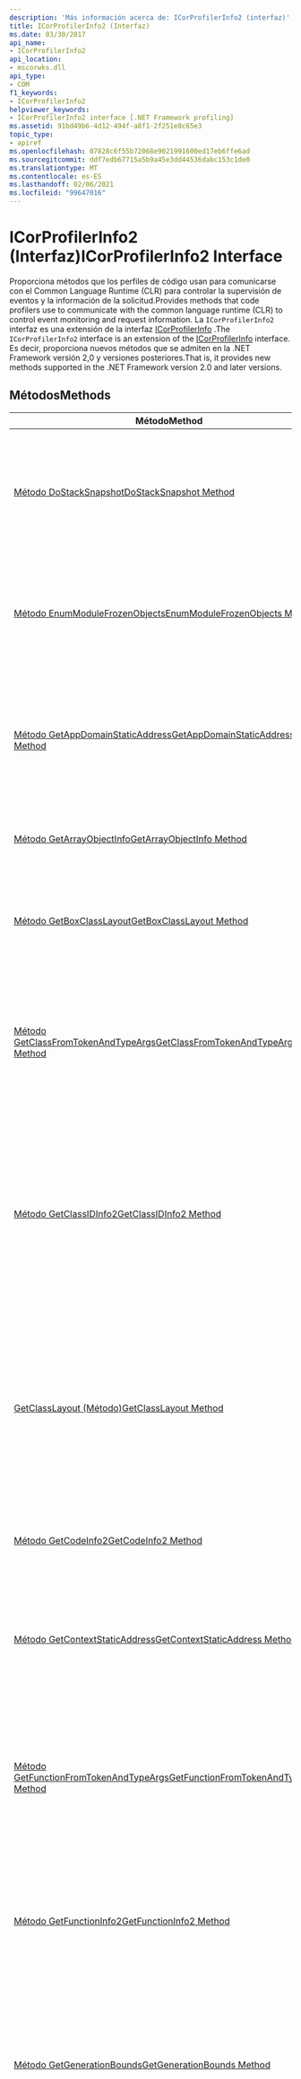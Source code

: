```yaml
---
description: 'Más información acerca de: ICorProfilerInfo2 (interfaz)'
title: ICorProfilerInfo2 (Interfaz)
ms.date: 03/30/2017
api_name:
- ICorProfilerInfo2
api_location:
- mscorwks.dll
api_type:
- COM
f1_keywords:
- ICorProfilerInfo2
helpviewer_keywords:
- ICorProfilerInfo2 interface [.NET Framework profiling]
ms.assetid: 91bd49b6-4d12-494f-a8f1-2f251e8c65e3
topic_type:
- apiref
ms.openlocfilehash: 07828c6f55b72068e9021991600ed17eb6ffe6ad
ms.sourcegitcommit: ddf7edb67715a5b9a45e3dd44536dabc153c1de0
ms.translationtype: MT
ms.contentlocale: es-ES
ms.lasthandoff: 02/06/2021
ms.locfileid: "99647016"
---
```

# <a name="icorprofilerinfo2-interface"></a><span data-ttu-id="b1c75-103">ICorProfilerInfo2 (Interfaz)</span><span class="sxs-lookup"><span data-stu-id="b1c75-103">ICorProfilerInfo2 Interface</span></span>

<span data-ttu-id="b1c75-104">Proporciona métodos que los perfiles de código usan para comunicarse con el Common Language Runtime (CLR) para controlar la supervisión de eventos y la información de la solicitud.</span><span class="sxs-lookup"><span data-stu-id="b1c75-104">Provides methods that code profilers use to communicate with the common language runtime (CLR) to control event monitoring and request information.</span></span> <span data-ttu-id="b1c75-105">La `ICorProfilerInfo2` interfaz es una extensión de la interfaz [ICorProfilerInfo](icorprofilerinfo-interface.md) .</span><span class="sxs-lookup"><span data-stu-id="b1c75-105">The `ICorProfilerInfo2` interface is an extension of the [ICorProfilerInfo](icorprofilerinfo-interface.md) interface.</span></span> <span data-ttu-id="b1c75-106">Es decir, proporciona nuevos métodos que se admiten en la .NET Framework versión 2,0 y versiones posteriores.</span><span class="sxs-lookup"><span data-stu-id="b1c75-106">That is, it provides new methods supported in the .NET Framework version 2.0 and later versions.</span></span>  
  
## <a name="methods"></a><span data-ttu-id="b1c75-107">Métodos</span><span class="sxs-lookup"><span data-stu-id="b1c75-107">Methods</span></span>  
  
|<span data-ttu-id="b1c75-108">Método</span><span class="sxs-lookup"><span data-stu-id="b1c75-108">Method</span></span>|<span data-ttu-id="b1c75-109">Descripción</span><span class="sxs-lookup"><span data-stu-id="b1c75-109">Description</span></span>|  
|------------|-----------------|  
|[<span data-ttu-id="b1c75-110">Método DoStackSnapshot</span><span class="sxs-lookup"><span data-stu-id="b1c75-110">DoStackSnapshot Method</span></span>](icorprofilerinfo2-dostacksnapshot-method.md)|<span data-ttu-id="b1c75-111">Recorre la pila del subproceso especificado para informar de los marcos de llamadas administrados al generador de perfiles.</span><span class="sxs-lookup"><span data-stu-id="b1c75-111">Walks the stack of the specified thread to report managed call frames to the profiler.</span></span>|  
|[<span data-ttu-id="b1c75-112">Método EnumModuleFrozenObjects</span><span class="sxs-lookup"><span data-stu-id="b1c75-112">EnumModuleFrozenObjects Method</span></span>](icorprofilerinfo2-enummodulefrozenobjects-method.md)|<span data-ttu-id="b1c75-113">Obtiene un enumerador que permite la iteración sobre los objetos inmovilizados en el módulo especificado.</span><span class="sxs-lookup"><span data-stu-id="b1c75-113">Gets an enumerator that allows iteration over the frozen objects in the specified module.</span></span>|  
|[<span data-ttu-id="b1c75-114">Método GetAppDomainStaticAddress</span><span class="sxs-lookup"><span data-stu-id="b1c75-114">GetAppDomainStaticAddress Method</span></span>](icorprofilerinfo2-getappdomainstaticaddress-method.md)|<span data-ttu-id="b1c75-115">Obtiene la dirección del campo estático del dominio de aplicación especificado que está en el ámbito del dominio de aplicación especificado.</span><span class="sxs-lookup"><span data-stu-id="b1c75-115">Gets the address of the specified application domain-static field that is in the scope of the specified application domain.</span></span>|  
|[<span data-ttu-id="b1c75-116">Método GetArrayObjectInfo</span><span class="sxs-lookup"><span data-stu-id="b1c75-116">GetArrayObjectInfo Method</span></span>](icorprofilerinfo2-getarrayobjectinfo-method.md)|<span data-ttu-id="b1c75-117">Obtiene información detallada sobre un objeto de matriz.</span><span class="sxs-lookup"><span data-stu-id="b1c75-117">Gets detailed information about an array object.</span></span>|  
|[<span data-ttu-id="b1c75-118">Método GetBoxClassLayout</span><span class="sxs-lookup"><span data-stu-id="b1c75-118">GetBoxClassLayout Method</span></span>](icorprofilerinfo2-getboxclasslayout-method.md)|<span data-ttu-id="b1c75-119">Obtiene información sobre el diseño de clase para un tipo de valor especificado al que se aplica la conversión boxing.</span><span class="sxs-lookup"><span data-stu-id="b1c75-119">Gets information about the class layout for a specified value type that is boxed.</span></span>|  
|[<span data-ttu-id="b1c75-120">Método GetClassFromTokenAndTypeArgs</span><span class="sxs-lookup"><span data-stu-id="b1c75-120">GetClassFromTokenAndTypeArgs Method</span></span>](icorprofilerinfo2-getclassfromtokenandtypeargs-method.md)|<span data-ttu-id="b1c75-121">Obtiene el `ClassID` de un tipo mediante el token de metadatos especificado y los `ClassID` valores de cualquier argumento de tipo.</span><span class="sxs-lookup"><span data-stu-id="b1c75-121">Gets the `ClassID` of a type by using the specified metadata token and the `ClassID` values of any type arguments.</span></span>|  
|[<span data-ttu-id="b1c75-122">Método GetClassIDInfo2</span><span class="sxs-lookup"><span data-stu-id="b1c75-122">GetClassIDInfo2 Method</span></span>](icorprofilerinfo2-getclassidinfo2-method.md)|<span data-ttu-id="b1c75-123">Obtiene el módulo primario de la clase genérica especificada, el token de metadatos para la clase, el `ClassID` de su clase primaria y el `ClassID` para cada argumento de tipo, si está presente, de la clase.</span><span class="sxs-lookup"><span data-stu-id="b1c75-123">Gets the parent module of the specified generic class, the metadata token for the class, the `ClassID` of its parent class, and the `ClassID` for each type argument, if present, of the class.</span></span>|  
|[<span data-ttu-id="b1c75-124">GetClassLayout (Método)</span><span class="sxs-lookup"><span data-stu-id="b1c75-124">GetClassLayout Method</span></span>](icorprofilerinfo2-getclasslayout-method.md)|<span data-ttu-id="b1c75-125">Obtiene información sobre la distribución, en memoria, de los campos definidos por la clase especificada.</span><span class="sxs-lookup"><span data-stu-id="b1c75-125">Gets information about the layout, in memory, of the fields defined by the specified class.</span></span> <span data-ttu-id="b1c75-126">Es decir, este método obtiene los desplazamientos de los campos de la clase.</span><span class="sxs-lookup"><span data-stu-id="b1c75-126">That is, this method gets the offsets of the class's fields.</span></span>|  
|[<span data-ttu-id="b1c75-127">Método GetCodeInfo2</span><span class="sxs-lookup"><span data-stu-id="b1c75-127">GetCodeInfo2 Method</span></span>](icorprofilerinfo2-getcodeinfo2-method.md)|<span data-ttu-id="b1c75-128">Obtiene las extensiones del código nativo asociado al `FunctionID` especificado.</span><span class="sxs-lookup"><span data-stu-id="b1c75-128">Gets the extents of native code associated with the specified `FunctionID`.</span></span>|  
|[<span data-ttu-id="b1c75-129">Método GetContextStaticAddress</span><span class="sxs-lookup"><span data-stu-id="b1c75-129">GetContextStaticAddress Method</span></span>](icorprofilerinfo2-getcontextstaticaddress-method.md)|<span data-ttu-id="b1c75-130">Obtiene la dirección del campo estático de contexto especificado que está en el ámbito del contexto especificado.</span><span class="sxs-lookup"><span data-stu-id="b1c75-130">Gets the address of the specified context-static field that is in the scope of the specified context.</span></span>|  
|[<span data-ttu-id="b1c75-131">Método GetFunctionFromTokenAndTypeArgs</span><span class="sxs-lookup"><span data-stu-id="b1c75-131">GetFunctionFromTokenAndTypeArgs Method</span></span>](icorprofilerinfo2-getfunctionfromtokenandtypeargs-method.md)|<span data-ttu-id="b1c75-132">Obtiene el `FunctionID` de una función mediante el token de metadatos especificado, la clase contenedora y `ClassID` los valores de cualquier argumento de tipo.</span><span class="sxs-lookup"><span data-stu-id="b1c75-132">Gets the `FunctionID` of a function by using the specified metadata token, containing class, and `ClassID` values of any type arguments.</span></span>|  
|[<span data-ttu-id="b1c75-133">Método GetFunctionInfo2</span><span class="sxs-lookup"><span data-stu-id="b1c75-133">GetFunctionInfo2 Method</span></span>](icorprofilerinfo2-getfunctioninfo2-method.md)|<span data-ttu-id="b1c75-134">Obtiene la clase primaria, el token de metadatos y el `ClassID` de cada argumento de tipo, si está presente, de una función.</span><span class="sxs-lookup"><span data-stu-id="b1c75-134">Gets the parent class, the metadata token, and the `ClassID` of each type argument, if present, of a function.</span></span>|  
|[<span data-ttu-id="b1c75-135">Método GetGenerationBounds</span><span class="sxs-lookup"><span data-stu-id="b1c75-135">GetGenerationBounds Method</span></span>](icorprofilerinfo2-getgenerationbounds-method.md)|<span data-ttu-id="b1c75-136">Obtiene las regiones de memoria (los segmentos del montón) que componen las generaciones del montón de recolección de elementos no utilizados.</span><span class="sxs-lookup"><span data-stu-id="b1c75-136">Gets the memory regions (the segments of the heap) that make up the generations of the garbage-collected heap.</span></span>|  
|[<span data-ttu-id="b1c75-137">Método GetNotifiedExceptionClauseInfo</span><span class="sxs-lookup"><span data-stu-id="b1c75-137">GetNotifiedExceptionClauseInfo Method</span></span>](icorprofilerinfo2-getnotifiedexceptionclauseinfo-method.md)|<span data-ttu-id="b1c75-138">Obtiene la información de la dirección nativa y el marco de la cláusula de excepción ( `catch` / `finally` / `filter` ) que está a punto de ejecutarse o que se acaba de ejecutar.</span><span class="sxs-lookup"><span data-stu-id="b1c75-138">Gets the native address and frame information for the exception clause (`catch`/`finally`/`filter`) that is about to be run or has just been run.</span></span>|  
|[<span data-ttu-id="b1c75-139">Método GetObjectGeneration</span><span class="sxs-lookup"><span data-stu-id="b1c75-139">GetObjectGeneration Method</span></span>](icorprofilerinfo2-getobjectgeneration-method.md)|<span data-ttu-id="b1c75-140">Obtiene el segmento del montón que contiene el objeto especificado.</span><span class="sxs-lookup"><span data-stu-id="b1c75-140">Gets the segment of the heap that contains the specified object.</span></span>|  
|[<span data-ttu-id="b1c75-141">Método GetRVAStaticAddress</span><span class="sxs-lookup"><span data-stu-id="b1c75-141">GetRVAStaticAddress Method</span></span>](icorprofilerinfo2-getrvastaticaddress-method.md)|<span data-ttu-id="b1c75-142">Obtiene la dirección del campo estático de la dirección virtual relativa (RVA).</span><span class="sxs-lookup"><span data-stu-id="b1c75-142">Gets the address of the specified relative virtual address (RVA)-static field.</span></span>|  
|[<span data-ttu-id="b1c75-143">Método GetStaticFieldInfo</span><span class="sxs-lookup"><span data-stu-id="b1c75-143">GetStaticFieldInfo Method</span></span>](icorprofilerinfo2-getstaticfieldinfo-method.md)|<span data-ttu-id="b1c75-144">Obtiene el ámbito en el que el campo especificado es estático.</span><span class="sxs-lookup"><span data-stu-id="b1c75-144">Gets the scope in which the specified field is static.</span></span>|  
|[<span data-ttu-id="b1c75-145">Método GetStringLayout</span><span class="sxs-lookup"><span data-stu-id="b1c75-145">GetStringLayout Method</span></span>](icorprofilerinfo2-getstringlayout-method.md)|<span data-ttu-id="b1c75-146">Obtiene información sobre la distribución de un objeto de cadena.</span><span class="sxs-lookup"><span data-stu-id="b1c75-146">Gets information about the layout of a string object.</span></span>|  
|[<span data-ttu-id="b1c75-147">Método GetThreadAppDomain</span><span class="sxs-lookup"><span data-stu-id="b1c75-147">GetThreadAppDomain Method</span></span>](icorprofilerinfo2-getthreadappdomain-method.md)|<span data-ttu-id="b1c75-148">Obtiene el identificador del dominio de aplicación en el que el subproceso especificado está ejecutando código actualmente.</span><span class="sxs-lookup"><span data-stu-id="b1c75-148">Gets the ID of the application domain in which the specified thread is currently executing code.</span></span>|  
|[<span data-ttu-id="b1c75-149">Método GetThreadStaticAddress</span><span class="sxs-lookup"><span data-stu-id="b1c75-149">GetThreadStaticAddress Method</span></span>](icorprofilerinfo2-getthreadstaticaddress-method.md)|<span data-ttu-id="b1c75-150">Obtiene la dirección del campo estático de subproceso especificado que está en el ámbito del subproceso especificado.</span><span class="sxs-lookup"><span data-stu-id="b1c75-150">Gets the address of the specified thread-static field that is in the scope of the specified thread.</span></span>|  
|[<span data-ttu-id="b1c75-151">Método SetEnterLeaveFunctionHooks2</span><span class="sxs-lookup"><span data-stu-id="b1c75-151">SetEnterLeaveFunctionHooks2 Method</span></span>](icorprofilerinfo2-setenterleavefunctionhooks2-method.md)|<span data-ttu-id="b1c75-152">Especifica las funciones implementadas por el generador de perfiles a las que se llamará en los enlaces "Enter", "Leave" y "llamada" de las funciones administradas.</span><span class="sxs-lookup"><span data-stu-id="b1c75-152">Specifies profiler-implemented functions to be called on "enter", "leave", and "tailcall" hooks of managed functions.</span></span>|  
  
## <a name="remarks"></a><span data-ttu-id="b1c75-153">Observaciones</span><span class="sxs-lookup"><span data-stu-id="b1c75-153">Remarks</span></span>  

 <span data-ttu-id="b1c75-154">Un generador de perfiles llama a un método de la `ICorProfilerInfo2` interfaz para comunicarse con CLR para controlar la supervisión de eventos y solicitar información.</span><span class="sxs-lookup"><span data-stu-id="b1c75-154">A profiler calls a method in the `ICorProfilerInfo2` interface to communicate with the CLR to control event monitoring and request information.</span></span>  
  
 <span data-ttu-id="b1c75-155">El CLR implementa los métodos de la `ICorProfilerInfo2` interfaz mediante el modelo de subprocesamiento libre.</span><span class="sxs-lookup"><span data-stu-id="b1c75-155">The methods of the `ICorProfilerInfo2` interface are implemented by the CLR using the free-threaded model.</span></span> <span data-ttu-id="b1c75-156">Cada método devuelve un valor HRESULT para indicar un resultado correcto o erróneo.</span><span class="sxs-lookup"><span data-stu-id="b1c75-156">Each method returns an HRESULT to indicate success or failure.</span></span> <span data-ttu-id="b1c75-157">Para obtener una lista de los posibles códigos devueltos, consulte el archivo CorError.h.</span><span class="sxs-lookup"><span data-stu-id="b1c75-157">For a list of possible return codes, see the CorError.h file.</span></span>  
  
 <span data-ttu-id="b1c75-158">El CLR pasa una `ICorProfilerInfo2` interfaz a cada generador de perfiles de código durante la inicialización, mediante la implementación del generador de perfiles de [ICorProfilerCallback:: Initialize](icorprofilercallback-initialize-method.md).</span><span class="sxs-lookup"><span data-stu-id="b1c75-158">The CLR passes an `ICorProfilerInfo2` interface to each code profiler during initialization, using the profiler's implementation of [ICorProfilerCallback::Initialize](icorprofilercallback-initialize-method.md).</span></span> <span data-ttu-id="b1c75-159">Un generador de perfiles de código puede llamar a los métodos de la `ICorProfilerInfo2` interfaz para obtener información sobre el código administrado que se ejecuta bajo el control de CLR.</span><span class="sxs-lookup"><span data-stu-id="b1c75-159">A code profiler can then call methods of the `ICorProfilerInfo2` interface to get information about managed code being executed under the control of the CLR.</span></span>  
  
## <a name="requirements"></a><span data-ttu-id="b1c75-160">Requisitos</span><span class="sxs-lookup"><span data-stu-id="b1c75-160">Requirements</span></span>  

 <span data-ttu-id="b1c75-161">**Plataformas:** Vea [Requisitos de sistema](../../get-started/system-requirements.md).</span><span class="sxs-lookup"><span data-stu-id="b1c75-161">**Platforms:** See [System Requirements](../../get-started/system-requirements.md).</span></span>  
  
 <span data-ttu-id="b1c75-162">**Encabezado:** CorProf.idl, CorProf.h</span><span class="sxs-lookup"><span data-stu-id="b1c75-162">**Header:** CorProf.idl, CorProf.h</span></span>  
  
 <span data-ttu-id="b1c75-163">**Biblioteca:** CorGuids.lib</span><span class="sxs-lookup"><span data-stu-id="b1c75-163">**Library:** CorGuids.lib</span></span>  
  
 <span data-ttu-id="b1c75-164">**.NET Framework versiones:**[!INCLUDE[net_current_v20plus](../../../../includes/net-current-v20plus-md.md)]</span><span class="sxs-lookup"><span data-stu-id="b1c75-164">**.NET Framework Versions:** [!INCLUDE[net_current_v20plus](../../../../includes/net-current-v20plus-md.md)]</span></span>  
  
## <a name="see-also"></a><span data-ttu-id="b1c75-165">Vea también</span><span class="sxs-lookup"><span data-stu-id="b1c75-165">See also</span></span>

- [<span data-ttu-id="b1c75-166">Interfaces para generación de perfiles</span><span class="sxs-lookup"><span data-stu-id="b1c75-166">Profiling Interfaces</span></span>](profiling-interfaces.md)
- [<span data-ttu-id="b1c75-167">ICorProfilerInfo (Interfaz)</span><span class="sxs-lookup"><span data-stu-id="b1c75-167">ICorProfilerInfo Interface</span></span>](icorprofilerinfo-interface.md)
